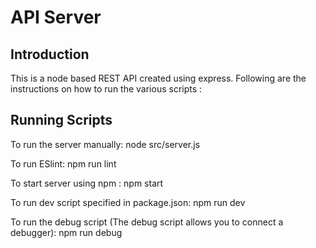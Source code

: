 # API Server

## Introduction

This is a node based REST API created using express. Following are the instructions on how to run the various scripts :

## Running Scripts

To run the server manually: node src/server.js

To run ESlint: npm run lint

To start server using npm : npm start

To run dev script specified in package.json: npm run dev

To run the debug script (The debug script allows you to connect a debugger): npm run debug
